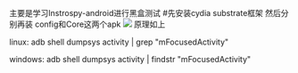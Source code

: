 主要是学习Instrospy-android进行黑盒测试
#先安装cydia substrate框架
然后分别再装 config和Core这两个apk
![](http://i.imgur.com/sut80ss.png)
原理如上




linux:
adb shell dumpsys activity | grep "mFocusedActivity"

windows:
adb shell dumpsys activity | findstr "mFocusedActivity"
